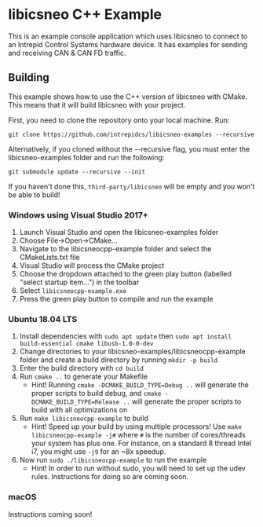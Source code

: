# libicsneo C++ Example

This is an example console application which uses libicsneo to connect to an Intrepid Control Systems hardware device. It has examples for sending and receiving CAN & CAN FD traffic.

## Building

This example shows how to use the C++ version of libicsneo with CMake. This means that it will build libicsneo with your project.

First, you need to clone the repository onto your local machine. Run:
```shell
git clone https://github.com/intrepidcs/libicsneo-examples --recursive
```

Alternatively, if you cloned without the --recursive flag, you must enter the libicsneo-examples folder and run the following:
```shell
git submodule update --recursive --init 
```
If you haven't done this, `third-party/libicsneo` will be empty and you won't be able to build!

### Windows using Visual Studio 2017+

1. Launch Visual Studio and open the libicsneo-examples folder
2. Choose File->Open->CMake...
3. Navigate to the libicsneocpp-example folder and select the CMakeLists.txt file
4. Visual Studio will process the CMake project
5. Choose the dropdown attached to the green play button (labelled "select startup item...") in the toolbar
6. Select `libicsneocpp-example.exe`
7. Press the green play button to compile and run the example

### Ubuntu 18.04 LTS

1. Install dependencies with `sudo apt update` then `sudo apt install build-essential cmake libusb-1.0-0-dev`
2. Change directories to your libicsneo-examples/libicsneocpp-example folder and create a build directory by running `mkdir -p build`
3. Enter the build directory with `cd build`
4. Run `cmake ..` to generate your Makefile
	- Hint! Running `cmake -DCMAKE_BUILD_TYPE=Debug ..` will generate the proper scripts to build debug, and `cmake -DCMAKE_BUILD_TYPE=Release ..` will generate the proper scripts to build with all optimizations on
5. Run `make libicsneocpp-example` to build
	- Hint! Speed up your build by using multiple processors! Use `make libicsneocpp-example -j#` where `#` is the number of cores/threads your system has plus one. For instance, on a standard 8 thread Intel i7, you might use `-j9` for an ~8x speedup.
6. Now run `sudo ./libicsneocpp-example` to run the example
	- Hint! In order to run without sudo, you will need to set up the udev rules. Instructions for doing so are coming soon.

### macOS

Instructions coming soon!